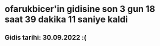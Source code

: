 # ofarukbicer'in gidisine son 3 gun 18 saat 39 dakika 11 saniye kaldi

## Gidis tarihi: 30.09.2022 :(
